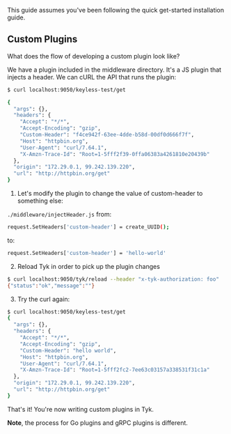 
This guide assumes you've been following the quick get-started installation guide.

## Custom Plugins

What does the flow of developing a custom plugin look like?

We have a plugin included in the middleware directory.  It's a JS plugin that injects a header.  We can cURL the API that runs the plugin:

```bash
$ curl localhost:9050/keyless-test/get

{
  "args": {},
  "headers": {
    "Accept": "*/*",
    "Accept-Encoding": "gzip",
    "Custom-Header": "f4ce942f-63ee-4dde-b58d-00df0d666f7f",
    "Host": "httpbin.org",
    "User-Agent": "curl/7.64.1",
    "X-Amzn-Trace-Id": "Root=1-5fff2f39-0ffa06383a4261810e20439b"
  },
  "origin": "172.29.0.1, 99.242.139.220",
  "url": "http://httpbin.org/get"
}
```

1. Let's modify the plugin to change the value of custom-header to something else:

`./middleware/injectHeader.js`
from:
```bash
request.SetHeaders['custom-header'] = create_UUID();
```

to:
```bash
request.SetHeaders['custom-header'] = 'hello-world'
```


2. Reload Tyk in order to pick up the plugin changes
```bash
$ curl localhost:9050/tyk/reload --header "x-tyk-authorization: foo"
{"status":"ok","message":""}
```

3. Try the curl again:
```bash
$ curl localhost:9050/keyless-test/get
{
  "args": {},
  "headers": {
    "Accept": "*/*",
    "Accept-Encoding": "gzip",
    "Custom-Header": "hello world",
    "Host": "httpbin.org",
    "User-Agent": "curl/7.64.1",
    "X-Amzn-Trace-Id": "Root=1-5fff2fc2-7ee63c03157a338531f31c1a"
  },
  "origin": "172.29.0.1, 99.242.139.220",
  "url": "http://httpbin.org/get"
}
```

That's it!  You're now writing custom plugins in Tyk.

**Note**, the process for Go plugins and gRPC plugins is different.








